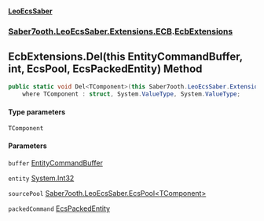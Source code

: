 #### [LeoEcsSaber](index.md 'index')
### [Saber7ooth.LeoEcsSaber.Extensions.ECB](Saber7ooth.LeoEcsSaber.Extensions.ECB.md 'Saber7ooth.LeoEcsSaber.Extensions.ECB').[EcbExtensions](EcbExtensions.md 'Saber7ooth.LeoEcsSaber.Extensions.ECB.EcbExtensions')

## EcbExtensions.Del<TComponent>(this EntityCommandBuffer, int, EcsPool<TComponent>, EcsPackedEntity) Method

```csharp
public static void Del<TComponent>(this Saber7ooth.LeoEcsSaber.Extensions.ECB.EntityCommandBuffer buffer, int entity, Saber7ooth.LeoEcsSaber.EcsPool<TComponent> sourcePool, out Saber7ooth.LeoEcsSaber.EcsPackedEntity packedCommand)
    where TComponent : struct, System.ValueType, System.ValueType;
```
#### Type parameters

<a name='Saber7ooth.LeoEcsSaber.Extensions.ECB.EcbExtensions.Del_TComponent_(thisSaber7ooth.LeoEcsSaber.Extensions.ECB.EntityCommandBuffer,int,Saber7ooth.LeoEcsSaber.EcsPool_TComponent_,Saber7ooth.LeoEcsSaber.EcsPackedEntity).TComponent'></a>

`TComponent`
#### Parameters

<a name='Saber7ooth.LeoEcsSaber.Extensions.ECB.EcbExtensions.Del_TComponent_(thisSaber7ooth.LeoEcsSaber.Extensions.ECB.EntityCommandBuffer,int,Saber7ooth.LeoEcsSaber.EcsPool_TComponent_,Saber7ooth.LeoEcsSaber.EcsPackedEntity).buffer'></a>

`buffer` [EntityCommandBuffer](EntityCommandBuffer.md 'Saber7ooth.LeoEcsSaber.Extensions.ECB.EntityCommandBuffer')

<a name='Saber7ooth.LeoEcsSaber.Extensions.ECB.EcbExtensions.Del_TComponent_(thisSaber7ooth.LeoEcsSaber.Extensions.ECB.EntityCommandBuffer,int,Saber7ooth.LeoEcsSaber.EcsPool_TComponent_,Saber7ooth.LeoEcsSaber.EcsPackedEntity).entity'></a>

`entity` [System.Int32](https://docs.microsoft.com/en-us/dotnet/api/System.Int32 'System.Int32')

<a name='Saber7ooth.LeoEcsSaber.Extensions.ECB.EcbExtensions.Del_TComponent_(thisSaber7ooth.LeoEcsSaber.Extensions.ECB.EntityCommandBuffer,int,Saber7ooth.LeoEcsSaber.EcsPool_TComponent_,Saber7ooth.LeoEcsSaber.EcsPackedEntity).sourcePool'></a>

`sourcePool` [Saber7ooth.LeoEcsSaber.EcsPool&lt;](EcsPool_T_.md 'Saber7ooth.LeoEcsSaber.EcsPool<T>')[TComponent](EcbExtensions.Del_TComponent_(thisEntityCommandBuffer,int,EcsPool_TComponent_,EcsPackedEntity).md#Saber7ooth.LeoEcsSaber.Extensions.ECB.EcbExtensions.Del_TComponent_(thisSaber7ooth.LeoEcsSaber.Extensions.ECB.EntityCommandBuffer,int,Saber7ooth.LeoEcsSaber.EcsPool_TComponent_,Saber7ooth.LeoEcsSaber.EcsPackedEntity).TComponent 'Saber7ooth.LeoEcsSaber.Extensions.ECB.EcbExtensions.Del<TComponent>(this Saber7ooth.LeoEcsSaber.Extensions.ECB.EntityCommandBuffer, int, Saber7ooth.LeoEcsSaber.EcsPool<TComponent>, Saber7ooth.LeoEcsSaber.EcsPackedEntity).TComponent')[&gt;](EcsPool_T_.md 'Saber7ooth.LeoEcsSaber.EcsPool<T>')

<a name='Saber7ooth.LeoEcsSaber.Extensions.ECB.EcbExtensions.Del_TComponent_(thisSaber7ooth.LeoEcsSaber.Extensions.ECB.EntityCommandBuffer,int,Saber7ooth.LeoEcsSaber.EcsPool_TComponent_,Saber7ooth.LeoEcsSaber.EcsPackedEntity).packedCommand'></a>

`packedCommand` [EcsPackedEntity](EcsPackedEntity.md 'Saber7ooth.LeoEcsSaber.EcsPackedEntity')